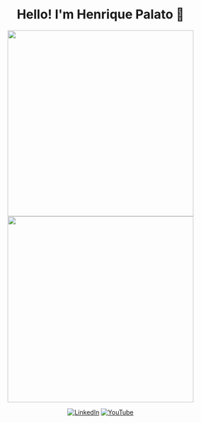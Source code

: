 <div align="center">

# Hello! I'm Henrique Palato 👋

<div align="center">

<img width="420" src="https://github-readme-stats.vercel.app/api?username=henriquepalato&show_icons=true&theme=default" />
<img width="420" src="https://github-readme-stats.vercel.app/api/top-langs/?username=henriquepalato&layout=compact&theme=default" />

</div>

<!-- Social -->
  
[![LinkedIn](https://img.shields.io/badge/LinkedIn-Connect-blue)](https://linkedin.com/in/henriquepalato)
[![YouTube](https://img.shields.io/badge/YouTube-Subscribe-red)](https://youtube.com/@henriquepalato)

</div>
